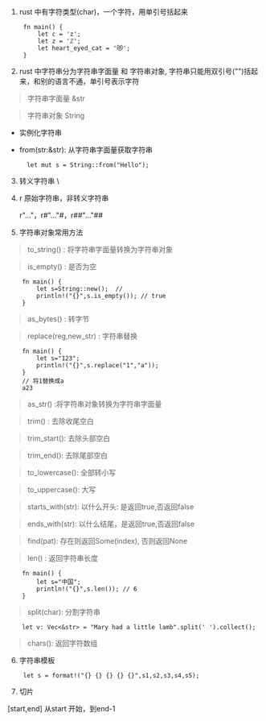 1. rust  中有字符类型(char)，一个字符，用单引号括起来

        fn main() {
            let c = 'z';
            let z = 'ℤ';
            let heart_eyed_cat = '😻';
        }

2. rust 中字符串分为字符串字面量 和 字符串对象, 字符串只能用双引号("")括起来，和别的语言不通，单引号表示字符

> 字符串字面量 &str

> 字符串对象  String

+ 实例化字符串


+ from(str:&str): 从字符串字面量获取字符串

        let mut s = String::from("Hello");

3. 转义字符串 \

4. r 原始字符串，非转义字符串

   r"..."，r#"..."#，r##"..."##

5. 字符串对象常用方法

> to_string() : 将字符串字面量转换为字符串对象

> is_empty() : 是否为空

        fn main() {
            let s=String::new();  //
            println!("{}",s.is_empty()); // true
        }

> as_bytes() : 转字节

> replace(reg,new_str)  : 字符串替换

        fn main() {
            let s="123";
            println!("{}",s.replace("1","a"));
        }
        // 将1替换成a
        a23

> as_str()  :将字符串对象转换为字符串字面量

> trim() : 去除收尾空白

> trim_start(): 去除头部空白

> trim_end(): 去除尾部空白

> to_lowercase(): 全部转小写

> to_uppercase(): 大写

> starts_with(str): 以什么开头: 是返回true,否返回false

> ends_with(str): 以什么结尾，是返回true,否返回false

>find(pat): 存在则返回Some(index), 否则返回None

> len() : 返回字符串长度

        fn main() {
            let s="中国";
            println!("{}",s.len()); // 6
        }

> split(char): 分割字符串

        let v: Vec<&str> = "Mary had a little lamb".split(' ').collect();

> chars(): 返回字符数组

6. 字符串模板

        let s = format!("{} {} {} {} {}",s1,s2,s3,s4,s5);  

7. 切片

[start,end]  从start 开始，到end-1 

